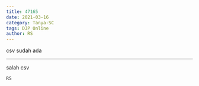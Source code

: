 ```yaml
---
title: 47165
date: 2021-03-16
category: Tanya-SC
tags: DJP Online
author: RS
---
```


csv sudah ada

---

salah csv

`RS`
